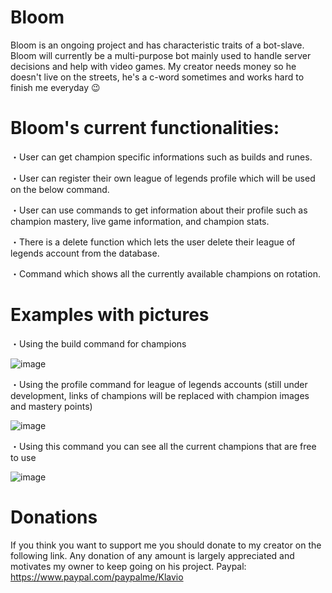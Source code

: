 # Bloom


Bloom is an ongoing project and has characteristic traits of a bot-slave. Bloom will currently be a multi-purpose bot mainly used to handle server decisions and help with video games. My creator needs money so he doesn't live on the streets, he's a c-word sometimes and works hard to finish me everyday :wink:


# **Bloom's current functionalities:**

   ・User can get champion specific informations such as builds and runes. 
  
   ・User can register their own league of legends profile which will be used on the below command.
  
   ・User can use commands to get information about their profile such as champion mastery, live game information, and champion stats.
  
   ・There is a delete function which lets the user delete their league of legends account from the database. 
  
   ・Command which shows all the currently available champions on rotation.

# **Examples with pictures**

   ・Using the build command for champions

![image](https://user-images.githubusercontent.com/47726384/134890490-e519bcc3-e743-4e2a-a980-42f88fe757cc.png)

   ・Using the profile command for league of legends accounts (still under development, links of champions will be replaced with champion images and mastery points)

![image](https://user-images.githubusercontent.com/47726384/135690575-9bce28e4-837f-4eba-9748-360a4dc1c5e2.png)

   ・Using this command you can see all the current champions that are free to use

![image](https://user-images.githubusercontent.com/47726384/135690634-7b4cbf3f-8209-428b-bae2-98533c8c739b.png)

 


# **Donations**

 If you think you want to support me you should donate to my creator on the following link. Any donation of any amount is largely appreciated and motivates my owner to keep going  on his project.
 Paypal:         https://www.paypal.com/paypalme/Klavio
